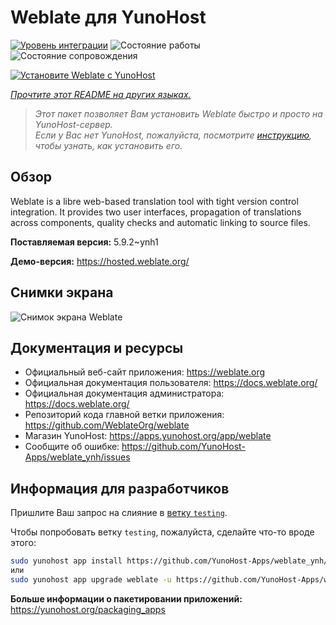 <!--
Важно: этот README был автоматически сгенерирован <https://github.com/YunoHost/apps/tree/master/tools/readme_generator>
Он НЕ ДОЛЖЕН редактироваться вручную.
-->

# Weblate для YunoHost

[![Уровень интеграции](https://apps.yunohost.org/badge/integration/weblate)](https://ci-apps.yunohost.org/ci/apps/weblate/)
![Состояние работы](https://apps.yunohost.org/badge/state/weblate)
![Состояние сопровождения](https://apps.yunohost.org/badge/maintained/weblate)

[![Установите Weblate с YunoHost](https://install-app.yunohost.org/install-with-yunohost.svg)](https://install-app.yunohost.org/?app=weblate)

*[Прочтите этот README на других языках.](./ALL_README.md)*

> *Этот пакет позволяет Вам установить Weblate быстро и просто на YunoHost-сервер.*  
> *Если у Вас нет YunoHost, пожалуйста, посмотрите [инструкцию](https://yunohost.org/install), чтобы узнать, как установить его.*

## Обзор

Weblate is a libre web-based translation tool with tight version control integration. It provides two user interfaces, propagation of translations across components, quality checks and automatic linking to source files.

**Поставляемая версия:** 5.9.2~ynh1

**Демо-версия:** <https://hosted.weblate.org/>

## Снимки экрана

![Снимок экрана Weblate](./doc/screenshots/BigScreenshot.png)

## Документация и ресурсы

- Официальный веб-сайт приложения: <https://weblate.org>
- Официальная документация пользователя: <https://docs.weblate.org/>
- Официальная документация администратора: <https://docs.weblate.org/>
- Репозиторий кода главной ветки приложения: <https://github.com/WeblateOrg/weblate>
- Магазин YunoHost: <https://apps.yunohost.org/app/weblate>
- Сообщите об ошибке: <https://github.com/YunoHost-Apps/weblate_ynh/issues>

## Информация для разработчиков

Пришлите Ваш запрос на слияние в [ветку `testing`](https://github.com/YunoHost-Apps/weblate_ynh/tree/testing).

Чтобы попробовать ветку `testing`, пожалуйста, сделайте что-то вроде этого:

```bash
sudo yunohost app install https://github.com/YunoHost-Apps/weblate_ynh/tree/testing --debug
или
sudo yunohost app upgrade weblate -u https://github.com/YunoHost-Apps/weblate_ynh/tree/testing --debug
```

**Больше информации о пакетировании приложений:** <https://yunohost.org/packaging_apps>
